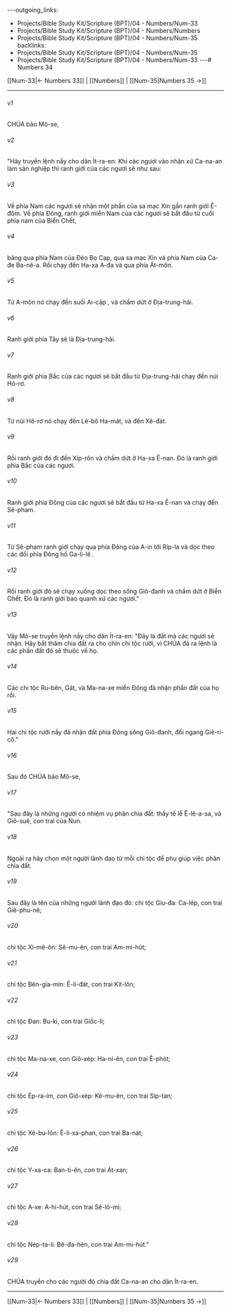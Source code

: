 ---outgoing_links:
  - Projects/Bible Study Kit/Scripture (BPT)/04 - Numbers/Num-33
  - Projects/Bible Study Kit/Scripture (BPT)/04 - Numbers/Numbers
  - Projects/Bible Study Kit/Scripture (BPT)/04 - Numbers/Num-35
backlinks:
  - Projects/Bible Study Kit/Scripture (BPT)/04 - Numbers/Num-35
  - Projects/Bible Study Kit/Scripture (BPT)/04 - Numbers/Num-33
---# Numbers 34

[[Num-33|← Numbers 33]] | [[Numbers]] | [[Num-35|Numbers 35 →]]
***



###### v1 
CHÚA bảo Mô-se, 

###### v2 
"Hãy truyền lệnh nầy cho dân Ít-ra-en: Khi các ngươi vào nhận xứ Ca-na-an làm sản nghiệp thì ranh giới của các ngươi sẽ như sau: 

###### v3 
Về phía Nam các ngươi sẽ nhận một phần của sa mạc Xin gần ranh giới Ê-đôm. Về phía Đông, ranh giới miền Nam của các ngươi sẽ bắt đầu từ cuối phía nam của Biển Chết, 

###### v4 
băng qua phía Nam của Đèo Bọ Cạp, qua sa mạc Xin và phía Nam của Ca-đe Ba-nê-a. Rồi chạy đến Ha-xa A-đa và qua phía Át-môn. 

###### v5 
Từ A-môn nó chạy đến suối Ai-cập , và chấm dứt ở Địa-trung-hải. 

###### v6 
Ranh giới phía Tây sẽ là Địa-trung-hải. 

###### v7 
Ranh giới phía Bắc của các ngươi sẽ bắt đầu từ Địa-trung-hải chạy đến núi Hô-rơ. 

###### v8 
Từ núi Hô-rơ nó chạy đến Lê-bô Ha-mát, và đến Xê-đát. 

###### v9 
Rồi ranh giới đó đi đến Xíp-rôn và chấm dứt ở Ha-xa Ê-nan. Đó là ranh giới phía Bắc của các ngươi. 

###### v10 
Ranh giới phía Đông của các ngươi sẽ bắt đầu từ Ha-xa Ê-nan và chạy đến Sê-pham. 

###### v11 
Từ Sê-pham ranh giới chạy qua phía Đông của A-in tới Ríp-la và dọc theo các đồi phía Đông hồ Ga-li-lê . 

###### v12 
Rồi ranh giới đó sẽ chạy xuống dọc theo sông Giô-đanh và chấm dứt ở Biển Chết. Đó là ranh giới bao quanh xứ các ngươi." 

###### v13 
Vậy Mô-se truyền lệnh nầy cho dân Ít-ra-en: "Đây là đất mà các ngươi sẽ nhận. Hãy bắt thăm chia đất ra cho chín chi tộc rưỡi, vì CHÚA đã ra lệnh là các phần đất đó sẽ thuộc về họ. 

###### v14 
Các chi tộc Ru-bên, Gát, và Ma-na-xe miền Đông đã nhận phần đất của họ rồi. 

###### v15 
Hai chi tộc rưỡi nầy đã nhận đất phía Đông sông Giô-đanh, đối ngang Giê-ri-cô." 

###### v16 
Sau đó CHÚA bảo Mô-se, 

###### v17 
"Sau đây là những người có nhiệm vụ phân chia đất: thầy tế lễ Ê-lê-a-sa, và Giô-suê, con trai của Nun. 

###### v18 
Ngoài ra hãy chọn một người lãnh đạo từ mỗi chi tộc để phụ giúp việc phân chia đất. 

###### v19 
Sau đây là tên của những người lãnh đạo đó: chi tộc Giu-đa: Ca-lép, con trai Giê-phu-nê; 

###### v20 
chi tộc Xi-mê-ôn: Sê-mu-ên, con trai Am-mi-hút; 

###### v21 
chi tộc Bên-gia-min: Ê-li-đát, con trai Kít-lôn; 

###### v22 
chi tộc Đan: Bu-ki, con trai Giốc-li; 

###### v23 
chi tộc Ma-na-xe, con Giô-xép: Ha-ni-ên, con trai Ê-phót; 

###### v24 
chi tộc Ép-ra-im, con Giô-xép: Kê-mu-ên, con trai Síp-tan; 

###### v25 
chi tộc Xê-bu-lôn: Ê-li-xa-phan, con trai Ba-nát; 

###### v26 
chi tộc Y-xa-ca: Ban-ti-ên, con trai Át-xan; 

###### v27 
chi tộc A-xe: A-hi-hút, con trai Sê-lô-mi; 

###### v28 
chi tộc Nép-ta-li: Bê-đa-hên, con trai Am-mi-hút." 

###### v29 
CHÚA truyền cho các người đó chia đất Ca-na-an cho dân Ít-ra-en.

***
[[Num-33|← Numbers 33]] | [[Numbers]] | [[Num-35|Numbers 35 →]]
